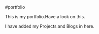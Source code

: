 #portfolio


This is my portfolio.Have a look on this.


I have added my Projects and Blogs in here.